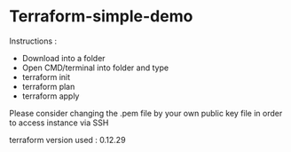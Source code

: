 # Terraform-simple-demo

Instructions :
- Download into a folder
- Open CMD/terminal into folder and type
- terraform init
- terraform plan
- terraform apply

Please consider changing the .pem file by your own public key file in order to access instance via SSH

terraform version used : 0.12.29
